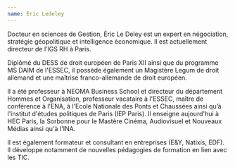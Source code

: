 ```yaml
---
name: Eric Ledeley
---
```


Docteur en sciences de Gestion, Éric Le Deley est un expert en négociation, stratégie géopolitique et intelligence économique. Il est actuellement directeur de l’IGS RH à Paris.

Diplômé du DESS de droit européen de Paris XII ainsi que du programme MS DAIM de l'ESSEC, il possède également un Magistère Legum de droit allemand et une maîtrise franco-allemande de droit européen.

Il a été professeur à NEOMA Business School et directeur du département Hommes et Organisation, professeur vacataire à l'ESSEC, maître de conférence à l'ENA, à l'Ecole Nationale des Ponts et Chaussées ainsi qu’à l'institut d'études politiques de Paris (IEP Paris). Il enseigne aujourd'hui à HEC Paris, la Sorbonne pour le Mastère Cinéma, Audiovisuel et Nouveaux Médias ainsi qu'à l'INA.

Il est également formateur et consultant en entreprises (E&amp;Y, Natixis, EDF). Il développe notamment de nouvelles pédagogies de formation en lien avec les TIC.
